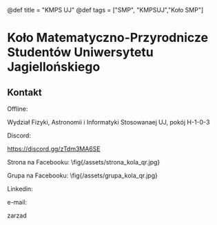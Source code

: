 @def title = "KMPS UJ"
@def tags = ["SMP", "KMPSUJ","Koło SMP"]

# Koło Matematyczno-Przyrodnicze Studentów Uniwersytetu Jagiellońskiego

## Kontakt
Offline: 
 
Wydział Fizyki, Astronomii i Informatyki Stosowanaej UJ, pokój H-1-0-3
 
Discord: 
 
https://discord.gg/zTdm3MA6SE
 
Strona na Facebooku: \fig{/assets/strona_kola_qr.jpg}
 
Grupa na Facebooku: \fig{/assets/grupa_kola_qr.jpg}
 
Linkedin:
 
e-mail:

zarzad
